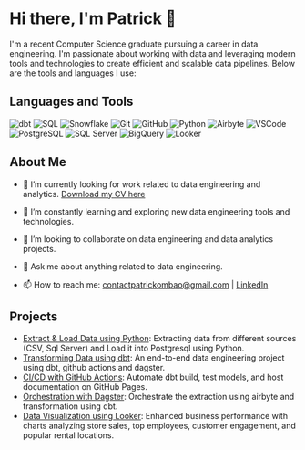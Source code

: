 # Hi there, I'm Patrick 👋

I'm a recent Computer Science graduate pursuing a career in data engineering. I'm passionate about working with data and leveraging modern tools and technologies to create efficient and scalable data pipelines. Below are the tools and languages I use:

## Languages and Tools
![dbt](https://img.shields.io/badge/dbt-FF694B?style=for-the-badge&logo=dbt&logoColor=white)
![SQL](https://img.shields.io/badge/SQL-003B57?style=for-the-badge&logo=postgresql&logoColor=white)
![Snowflake](https://img.shields.io/badge/Snowflake-29B5E8?style=for-the-badge&logo=snowflake&logoColor=white)
![Git](https://img.shields.io/badge/Git-F05032?style=for-the-badge&logo=git&logoColor=white)
![GitHub](https://img.shields.io/badge/GitHub-181717?style=for-the-badge&logo=github&logoColor=white)
![Python](https://img.shields.io/badge/Python-3776AB?style=for-the-badge&logo=python&logoColor=white)
![Airbyte](https://img.shields.io/badge/Airbyte-2962FF?style=for-the-badge&logo=airbyte&logoColor=white)
![VSCode](https://img.shields.io/badge/VS%20Code-007ACC?style=for-the-badge&logo=visual-studio-code&logoColor=white)
![PostgreSQL](https://img.shields.io/badge/PostgreSQL-316192?style=for-the-badge&logo=postgresql&logoColor=white)
![SQL Server](https://img.shields.io/badge/SQL%20Server-CC2927?style=for-the-badge&logo=microsoft-sql-server&logoColor=white)
![BigQuery](https://img.shields.io/badge/BigQuery-4285F4?style=for-the-badge&logo=google-cloud&logoColor=white)
![Looker](https://img.shields.io/badge/Looker-4285F4?style=for-the-badge&logo=looker&logoColor=white)

## About Me

- 🔭 I’m currently looking for work related to data engineering and analytics. [Download my CV here](https://github.com/dbtrick/dbtrick/blob/main/ombao_patrick_CV.pdf)

- 🌱 I’m constantly learning and exploring new data engineering tools and technologies.
- 👯 I’m looking to collaborate on data engineering and data analytics projects.
- 💬 Ask me about anything related to data engineering.
- 📫 How to reach me: contactpatrickombao@gmail.com | [LinkedIn](https://www.linkedin.com/in/john-patrick-ombao-1b0433319/)

## Projects
- [Extract & Load Data using Python](https://github.com/dbtrick/Extract-Load_Python): Extracting data from different sources (CSV, Sql Server) and Load it into Postgresql using Python.
- [Transforming Data using dbt](https://github.com/dbtrick/project01_dbt_snowflake): An end-to-end data engineering project using dbt, github actions and dagster.
- [CI/CD with GitHub Actions](https://github.com/dbtrick/project01_dbt_snowflake/tree/main/.github/workflows): Automate dbt build, test models, and host documentation on GitHub Pages.
- [Orchestration with Dagster](https://github.com/dbtrick/project01_dbt_snowflake/tree/main/dw_dagster): Orchestrate the extraction using airbyte and transformation using dbt.
- [Data Visualization using Looker](https://lookerstudio.google.com/reporting/4b27a047-c5e6-4e6a-bd0e-f913677c2b79/page/Dub4D): Enhanced business performance with charts analyzing store sales, top employees, customer engagement, and popular rental locations.
